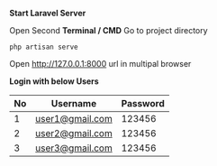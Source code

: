 
**Start Laravel Server**

Open Second **Terminal / CMD** Go to project directory

```
php artisan serve
```

Open http://127.0.0.1:8000 url in multipal browser


**Login with below Users**

| No  | Username | Password |
| ------------- | ------------- | ------------- |
| 1  | user1@gmail.com  | 123456 |
| 2  | user2@gmail.com  | 123456 |
| 3  | user3@gmail.com  | 123456 |

